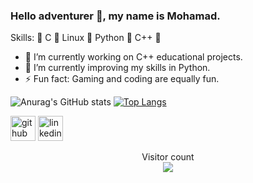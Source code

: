 ### Hello adventurer 👋, my name is Mohamad.



Skills: 🔨  C
        🐧  Linux
        🐍  Python
        🚧  C++  🚧

- 🔭 I’m currently working on C++ educational projects. 
- 🌱 I’m currently improving my skills in Python.
- ⚡ Fun fact: Gaming and coding are equally fun.

![Anurag's GitHub stats](https://github-readme-stats.vercel.app/api?username=zolfagharipour&show_icons=true&show=prs_merged,prs_merged_percentage&rank_icon=percentile&theme=calm_pink)
[![Top Langs](https://github-readme-stats.vercel.app/api/top-langs/?username=zolfagharipour&layout=donut&theme=calm_pink)](https://github.com/zolfagharipour/github-readme-stats)


[<img src='https://cdn.jsdelivr.net/npm/simple-icons@3.0.1/icons/github.svg' alt='github' height='40'>](https://github.com/https://github.com/zolfagharipour)  [<img src='https://cdn.jsdelivr.net/npm/simple-icons@3.0.1/icons/linkedin.svg' alt='linkedin' height='40'>](https://www.linkedin.com/in/https://www.linkedin.com/in/mohamad-zolfaghari-2a279419b//)  


<p align="center"> 
  Visitor count<br>
  <img src="https://profile-counter.glitch.me/zolfagharipour/count.svg" />
</p>
